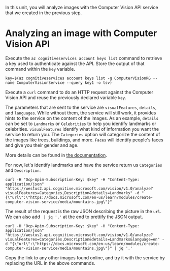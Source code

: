 In this unit, you will analyze images with the Computer Vision API service that we created in the previous step.

# Analyzing an image with Computer Vision API

Execute the `az cognitiveservices account keys list` command to retrieve a key used to authenticate against the API. Store the output of that command within the `key` variable.

```azurecli
key=$(az cognitiveservices account keys list -g ComputerVisionRG --name ComputerVisionService --query key1 -o tsv)
```

Execute a `curl` command to do an HTTP request against the Computer Vision API and reuse the previously declared variable `key`.

The parameters that are sent to the service are `visualFeatures`, `details`, and `languages`. While without them, the service will still work, it provides hints to the service on the content of the images. As an example, `details` can be set to `Landmarks` or `Celebrities` to help you identify landmarks or celebrities. `visualFeatures` identify what kind of information you want the service to return you. The `Categories` option will categorize the content of the images like trees, buildings, and more. `Faces` will identify people's faces and give you their gender and age.

More details can be found in [the documentation](https://westus.dev.cognitive.microsoft.com/docs/services/56f91f2d778daf23d8ec6739/operations/56f91f2e778daf14a499e1fa).

For now, let's identify landmarks and have the service return us `Categories` and `Description`.

```azurecli
curl -H "Ocp-Apim-Subscription-Key: $key" -H "Content-Type: application/json" "https://westus2.api.cognitive.microsoft.com/vision/v1.0/analyze?visualFeatures=Categories,Description&details=Landmarks" -d "{\"url\":\"https://docs.microsoft.com/en-us/learn/modules/create-computer-vision-service/media/mountains.jpg\"}"
```

The result of the request is the raw JSON describing the picture in the `url`. We can also add ` | jq '.'` at the end to prettify the JSON output.

```azurecli
curl -H "Ocp-Apim-Subscription-Key: $key" -H "Content-Type: application/json" "https://westus2.api.cognitive.microsoft.com/vision/v1.0/analyze?visualFeatures=Categories,Description&details=Landmarks&language=en" -d "{\"url\":\"https://docs.microsoft.com/en-us/learn/modules/create-computer-vision-service/media/mountains.jpg\"}" | jq '.'
```

Copy the link to any other images found online, and try it with the service by replacing the URL in the above commands.